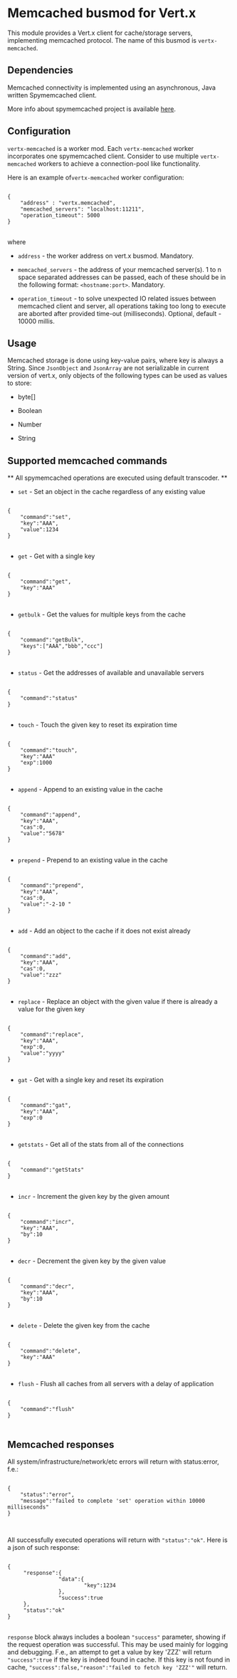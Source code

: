 # Memcached busmod for Vert.x #

This module provides a Vert.x client for cache/storage servers, implementing memcached protocol. The name of this busmod is `vertx-memcached`. 

## Dependencies ##

Memcached connectivity is implemented using an asynchronous, Java written Spymemcached client.

More info about spymemcached project is available [here](http://code.google.com/p/spymemcached/ "spymemcached"). 
  

## Configuration ##

`vertx-memcached` is a worker mod. Each `vertx-memcached` worker incorporates one spymemcached client. Consider to use multiple `vertx-memcached` workers to achieve a connection-pool like functionality.

Here is an example of`vertx-memcached` worker configuration:

<pre>
<code>
{
    "address" : "vertx.memcached",
    "memcached_servers": "localhost:11211",
    "operation_timeout": 5000
}
</code>
</pre>
 
where

- `address` - the worker address on vert.x busmod. Mandatory.
- `memcached_servers` - the address of your memcached server(s). 1 to n space separated addresses can be passed, each of these should be in the following format: `<hostname:port>`. Mandatory.

- `operation_timeout` - to solve unexpected IO related issues between memcached client and server, all operations taking too long to execute are aborted after provided time-out (milliseconds). Optional, default - 10000 millis.

## Usage ##

Memcached storage is done using key-value pairs, where key is always a String.
Since `JsonObject` and `JsonArray` are not serializable in current version of vert.x, only objects of the following types can be used as values to store:


- byte[]

- Boolean

- Number

- String  


## Supported memcached commands ##

** All spymemcached operations are executed using default transcoder. ** 

- `set` - Set an object in the cache regardless of any existing value
<pre>
<code>
{
	"command":"set",
	"key":"AAA",
	"value":1234
}
</code>
</pre>
- `get` - Get with a single key
<pre>
<code>
{
	"command":"get",
	"key":"AAA"
}
</code>
</pre>
- `getbulk` - Get the values for multiple keys from the cache
<pre>
<code>
{
	"command":"getBulk",
	"keys":["AAA","bbb","ccc"]
}
</code>
</pre> 
- `status` - Get the addresses of available and unavailable servers
<pre>
<code>
{
	"command":"status"
}
</code>
</pre>
- `touch` - Touch the given key to reset its expiration time
<pre>
<code>
{
	"command":"touch",
	"key":"AAA"
	"exp":1000
}
</code>
</pre>
- `append` - Append to an existing value in the cache
<pre>
<code>
{
	"command":"append",
	"key":"AAA",
	"cas":0,
	"value":"5678"
}
</code>
</pre>
- `prepend` - Prepend to an existing value in the cache
<pre>
<code>
{
	"command":"prepend",
	"key":"AAA",
	"cas":0,
	"value":"-2-10 "
}
</code>
</pre>
- `add` - Add an object to the cache if it does not exist already
<pre>
<code>
{
	"command":"add",
	"key":"AAA",
	"cas":0,
	"value":"zzz"
}
</code>
</pre>
- `replace` - Replace an object with the given value if there is already a value for the given key
<pre>
<code>
{
	"command":"replace",
	"key":"AAA",
	"exp":0,
	"value":"yyyy"
}
</code>
</pre>
- `gat` - Get with a single key and reset its expiration
<pre>
<code>
{
	"command":"gat",
	"key":"AAA",
	"exp":0
}
</code>
</pre>
- `getstats` - Get all of the stats from all of the connections
<pre>
<code>
{
	"command":"getStats"
}
</code>
</pre>
- `incr` - Increment the given key by the given amount
<pre>
<code>
{
	"command":"incr",
	"key":"AAA",
	"by":10
}
</code>
</pre>
- `decr` - Decrement the given key by the given value
<pre>
<code>
{
	"command":"decr",
	"key":"AAA",
	"by":10
}
</code>
</pre>
- `delete` - Delete the given key from the cache
<pre>
<code>
{
	"command":"delete",
	"key":"AAA"
}
</code>
</pre>
- `flush` - Flush all caches from all servers with a delay of application
<pre>
<code>
{
	"command":"flush"
}
</code>
</pre>

## Memcached responses ##

All system/infrastructure/network/etc errors will return with status:error, f.e.:
<pre>
<code>
{
	"status":"error",
	"message":"failed to complete 'set' operation within 10000 milliseconds"
}

</code>
</pre>

All successfully executed operations will return with  `"status":"ok"`.
Here is a json of such response:

<pre>
<code>
{
     "response":{
				"data":{
						"key":1234
				},
				"success":true
	 },
	 "status":"ok"
}
</code>
</pre>

`response` block always includes a boolean `"success"` parameter, showing if the request operation was successful. This may be used mainly for logging and debugging. F.e., an attempt to get a value by key 'ZZZ' will return `"success":true` if the key is indeed found in cache. If this key is not found in cache, `"success":false,"reason":"failed to fetch key 'ZZZ'"` will return.  